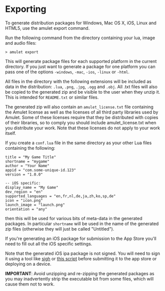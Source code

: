 
# Exporting

To generate distribution packages for Windows, Mac OS X, iOS, Linux
and HTML5, use the amulet export command.

Run the following command from the directory containing your lua, image and
audio files:

~~~ {.console}
> amulet export
~~~

This will generate package files for each supported platform in the
current directory.
If you just want to generate a package for one platform you can
pass one of the options `-windows`, `-mac`, `-ios`, `-linux` or `-html`.

All files in the directory with the following extensions will
be included as data in the distribution: `.lua`, `.png`, `.jpg`, `.ogg` and `.obj`.
All .txt files will also be copied to the generated zip and
be visible to the user when they unzip it. This is intended for `README.txt`
or similar files.

The generated zip will also contain an `amulet_license.txt` file
containing the Amulet license as well as the licenses of all third
party libraries used by Amulet. Some of these licenses require that they
be distributed with copies of their libraries, so to comply you should
include amulet_license.txt when you distribute your work. Note that
these licenses do not apply to your work itself.

If you create a `conf.lua` file in the same
directory as your other Lua files containing
the following:

~~~ {.lua}
title = "My Game Title"
shortname = "mygame"
author = "Your Name"
appid = "com.some-unique-id.123"
version = "1.0.0"

-- iOS specific:
display_name = "My Game"
dev_region = "en"
supported_languages = "en,fr,nl,de,ja,zh,ko,sp,de"
icon = "icon.png"
launch_image = "launch.png"
orientation = "any"
~~~

then this will be used for various bits of meta-data in the
generated packages. In particular `shortname` will be used
in the name of the generated zip files (otherwise they will
just be called "Untitled").

If you're generating an iOS package for submission to the App Store
you'll need to fill out all the iOS specific settings.

Note that the generated iOS ipa package is not signed. You will
need to sign it using a tool like [sigh](https://github.com/fastlane/fastlane/tree/master/sigh)
or [this script](https://raw.githubusercontent.com/fastlane/fastlane/master/sigh/lib/assets/resign.sh)
before submitting it to the app store or deploying on a device.

**IMPORTANT**: Avoid unzipping and re-zipping the generated packages
as you may inadvertently strip the executable bit from
some files, which will cause them not to work. 

